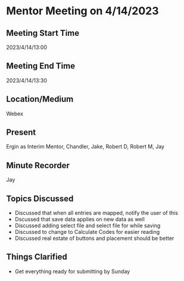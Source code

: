 # Mentor Meeting on 4/14/2023

## Meeting Start Time

2023/4/14/13:00

## Meeting End Time

2023/4/14/13:30

## Location/Medium

Webex

## Present

Ergin as Interim Mentor, Chandler, Jake, Robert D, Robert M, Jay

## Minute Recorder

Jay

## Topics Discussed

* Discussed that when all entries are mapped, notify the user of this
* Dscussed that save data applies on new data as well
* Discussed adding select file and select file for while saving
* Discussed to change to Calculate Codes for easier reading
* Discussed real estate of buttons and placement should be better

## Things Clarified

* Get everything ready for submitting by Sunday
